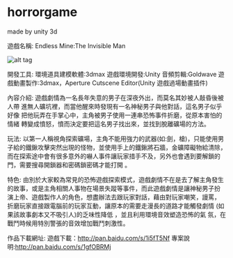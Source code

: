 # horrorgame
made by unity 3d

遊戲名稱:
Endless Mine:The Invisible Man

![alt tag](http://i.imgur.com/IgGCTqE.png)

開發工具:
環境道具建模軟體:3dmax
遊戲環境開發:Unity
音頻剪輯:Goldwave
遊戲動畫製作:3dmax，Aperture Cutscene Editor(Unity 遊戲過場動畫插件)

內容介紹:
遊戲劇情為一名長年失意的男子在深夜外出，而莫名其妙被人敲昏後被人帶
進無人礦坑裡，而當他醒來時發現有一名神秘男子與他對話，這名男子似乎好像
把他玩弄在手掌心中，主角被男子使用一連串恐怖事件折磨，從原本害怕的情緒
轉變成憤怒，憤而決定要把這名男子找出來，並找到脫離礦場的方法。

玩法:
以第一人稱視角探索礦場，主角不能用強力的武器(如:劍，槍)，只能使用男
子給的鐵鍬攻擊突然出現的怪物，並使用手上的鐵鍬將石牆，金礦障礙物給清除，
而在探索途中會有很多意外的嚇人事件讓玩家措手不及，另外也會遇到要解鎖的
門，需要搜尋開鎖器和密碼鎖密碼才能打開 。

特色:
由別於大家較為常見的恐怖遊戲探索模式，遊戲劇情不在是去了解主角發生
的故事，或是主角相關人事物在場景失蹤等事件，而此遊戲劇情是讓神秘男子扮
演上帝、遊戲製作人的角色，想盡辦法去跟玩家對話，藉由對玩家嘲笑，謾罵，
折磨玩家直接跟電腦前的玩家互動，讓原本的需要走漫長的道路才能觸發劇情
(如果該故事劇本又不吸引人)的乏味性降低 ，並且利用環境音效塑造恐怖的氣
氛，在戰鬥時候用特別警張的音效增加戰鬥刺激性。

作品下載網址:
遊戲下載：http://pan.baidu.com/s/1i5fT5Nf
專案說明:http://pan.baidu.com/s/1gfOBRMj
